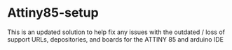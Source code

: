 # Attiny85-setup
This is an updated solution to help fix any issues with the outdated / loss of support URLs, depositories, and boards for the ATTINY 85 and arduino IDE
